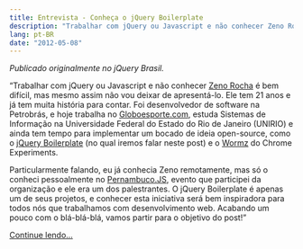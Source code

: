 ```yaml
---
title: Entrevista - Conheça o jQuery Boilerplate
description: "Trabalhar com jQuery ou Javascript e não conhecer Zeno Rocha é bem difícil, mas mesmo assim não vou deixar de apresentá-lo. Ele tem 21 anos e já tem muita história para contar."
lang: pt-BR
date: "2012-05-08"
---
```


_Publicado originalmente no jQuery Brasil._

“Trabalhar com jQuery ou Javascript e não conhecer [Zeno Rocha](https://zenorocha.com/) é bem difícil, mas mesmo assim não vou deixar de apresentá-lo. Ele tem 21 anos e já tem muita história para contar. Foi desenvolvedor de software na Petrobrás, e hoje trabalha no [Globoesporte.com](http://www.globoesporte.com), estuda Sistemas de Informação na Universidade Federal do Estado do Rio de Janeiro (UNIRIO) e ainda tem tempo para implementar um bocado de ideia open-source, como o [jQuery Boilerplate](http://br.jqueryboilerplate.com/) (no qual iremos falar neste post) e o [Wormz](http://www.chromeexperiments.com/detail/wormz/) do Chrome Experiments.

Particularmente falando, eu já conhecia Zeno remotamente, mas só o conheci pessoalmente no [Pernambuco.JS](http://www.pernambucojs.com), evento que participei da organização e ele era um dos palestrantes. O jQuery Boilerplate é apenas um de seus projetos, e conhecer esta iniciativa será bem inspiradora para todos nós que trabalhamos com desenvolvimento web. Acabando um pouco com o blá-blá-blá, vamos partir para o objetivo do post!”

[Continue lendo…](http://jquerybrasil.org/conheca-o-jquery-boilerplate-entrevista-com-zeno-rocha/)
